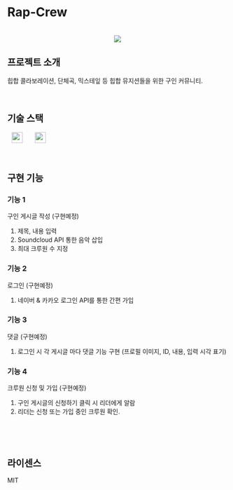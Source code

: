 # Rap-Crew

<p align="center">
  <br>
  <img src="./public/images/full_screen.png">
  <br>
</p>


## 프로젝트 소개

<p align="justify">
힙합 콜라보레이션, 단체곡, 믹스테잎 등 힙합 뮤지션들을 위한 구인 커뮤니티.
</p>

<!-- <p align="center">
GIF Images
</p> -->

<br>

## 기술 스택
<img src="https://img.shields.io/badge/Next.js-000000?style=flat-square&logo=Next.js&logoColor=white" style="height : 25px; margin-left : 10px; margin-right : 10px;"/></a>&nbsp;
<img src="https://img.shields.io/badge/MUI-007FFF?style=flat-square&logo=MUI&logoColor=white" style="height : 25px; margin-left : 10px; margin-right : 10px;"/></a>&nbsp;

<br>

## 구현 기능

### 기능 1
구인 게시글 작성 (구현예정)
  1. 제목, 내용 입력
  2. Soundcloud API 통한 음악 삽입
  3. 최대 크루원 수 지정

### 기능 2
로그인 (구현예정)
  1. 네이버 & 카카오 로그인 API를 통한 간편 가입

### 기능 3
댓글 (구현예정)
  1. 로그인 시 각 게시글 마다 댓글 기능 구현 (프로필 이미지, ID, 내용, 입력 시각 표기)

### 기능 4
크루원 신청 및 가입 (구현예정)
  1. 구인 게시글의 신청하기 클릭 시 리더에게 알람
  2. 리더는 신청 또는 가입 중인 크루원 확인.

<br>

<!-- ## 배운 점 & 아쉬운 점 -->

<p align="justify">

</p>

<br>

## 라이센스

MIT
